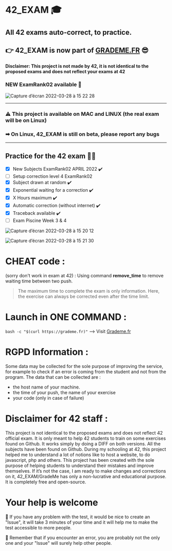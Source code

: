 # 42_EXAM 🎓
 ## All 42 exams auto-correct, to practice.
  ##   👉  42_EXAM is now part of **[GRADEME.FR](https://grademe.fr)** 😎
 #### Disclaimer: This project is not made by 42, it is not identical to the proposed exams and does not reflect your exams at 42
 ### NEW ExamRank02 available 🥳
 


![Capture d’écran 2022-03-28 à 15 22 28](https://user-images.githubusercontent.com/55356071/160407160-0bd035f9-c5b4-43e1-9c35-92556519eac3.png)

-----

### ⚠️ This project is available on MAC and LINUX (the real exam will be on Linux)
###     ➡ On Linux, 42_EXAM is still on beta, please report any bugs

-----

 ## Practice for the 42 exam 🏊‍♂️

 
  - [x] New Subjects ExamRank02 APRIL 2022 ✔️
  - [ ] Setup correction level 4 ExamRank02
  - [x] Subject drawn at random ✔️
  - [x] Exponential waiting for a correction ✔️
  - [x] X Hours maximum ✔️
  - [x] Automatic correction (without internet) ✔️
  - [x] Traceback available ✔️
  - [ ] Exam Piscine Week 3 & 4

![Capture d’écran 2022-03-28 à 15 20 12](https://user-images.githubusercontent.com/55356071/160407323-c4152b9f-a943-4e42-96fd-83fc6cf60739.png)

![Capture d’écran 2022-03-28 à 15 21 30](https://user-images.githubusercontent.com/55356071/160407357-b8b6b030-f541-4f43-9f14-415a5d809897.png)


 # CHEAT code :
 (sorry don't work in exam at 42) : Using command **remove_time** to remove waiting time between two push.
   > The maximum time to complete the exam is only information. Here, the exercise can always be corrected even after the time limit.

 # Launch in ONE COMMAND : 

 ```bash -c "$(curl https://grademe.fr)"```    --> Visit [Grademe.fr](https://grademe.fr)
 
# RGPD Information :
 Some data may be collected for the sole purpose of improving the service, for example to check if an error is coming from the student and not from the program. 
The data that can be collected are : 
- the host name of your machine.
- the time of your push, the name of your exercise
- your code (only in case of failure)

# Disclaimer for 42 staff :

This project is not identical to the proposed exams and does not reflect 42 official exam. 
It is only meant to help 42 students to train on some exercises found on Github. 
It works simply by doing a DIFF on both versions. 
All the subjects have been found on Github. During my schooling at 42, this project helped me to understand a lot of notions like to host a website, to do javascript, php and others.
This project has been created with the sole purpose of helping students to understand their mistakes and improve themselves. 
If it’s not the case, I am ready to make changes and corrections on it, 42_EXAM/GradeMe has only a non-lucrative and educational purpose. It is completely free and open-source. 


# Your help is welcome

👋 If you have any problem with the test, it would be nice to create an "Issue", it will take 3 minutes of your time and it will help me to make the test accessible to more people.

📌 Remember that if you encounter an error, you are probably not the only one and your "Issue" will surely help other people.
